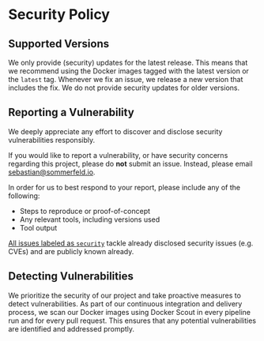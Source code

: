 # Security Policy

## Supported Versions

We only provide (security) updates for the latest release. This means that we recommend using the Docker images tagged with the latest version or the `latest` tag. Whenever we fix an issue, we release a new version that includes the fix. We do not provide security updates for older versions.

## Reporting a Vulnerability

We deeply appreciate any effort to discover and disclose security vulnerabilities responsibly.

If you would like to report a vulnerability, or have security concerns regarding this project, please do **not** submit an issue. Instead, please email <sebastian@sommerfeld.io>.

In order for us to best respond to your report, please include any of the following:

- Steps to reproduce or proof-of-concept
- Any relevant tools, including versions used
- Tool output

[All issues labeled as `security`](https://github.com/sommerfeld-io/talos-playground/issues?q=is%3Aissue+label%3Asecurity%2Crisk+is%3Aopen) tackle already disclosed security issues (e.g. CVEs) and are publicly known already.

## Detecting Vulnerabilities

We prioritize the security of our project and take proactive measures to detect vulnerabilities. As part of our continuous integration and delivery process, we scan our Docker images using Docker Scout in every pipeline run and for every pull request. This ensures that any potential vulnerabilities are identified and addressed promptly.

<!-- !    DO NOT EDIT DIRECTLY !!!!!                         -->
<!-- !    File is auto-generated by pipeline                 -->
<!-- !    Contents are based on files from docs/about dir    -->
